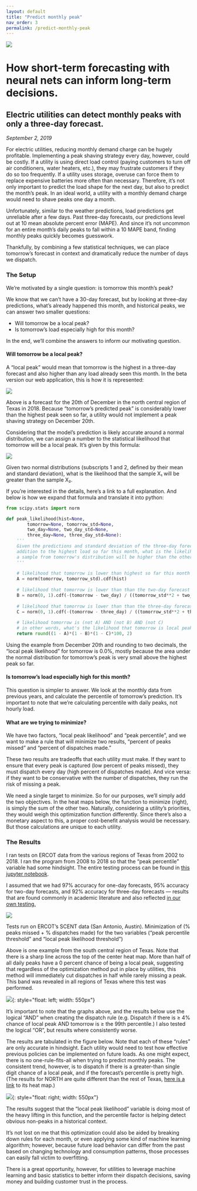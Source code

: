 ```yaml
---
layout: default
title: "Predict monthly peak"
nav_order: 3
permalink: /predict-monthly-peak
---
```


![](img/headers/predict-monthly-peak.png)

<script src="https://cdn.mathjax.org/mathjax/latest/MathJax.js?config=TeX-AMS-MML_HTMLorMML" type="text/javascript"></script>

# How short-term forecasting with neural nets can inform long-term decisions.

## Electric utilities can detect monthly peaks with only a three-day forecast.

*September 2, 2019*

For electric utilities, reducing monthly demand charge can be hugely profitable. Implementing a peak shaving strategy every day, however, could be costly. If a utility is using direct load control (paying customers to turn off air conditioners, water heaters, etc.), they may frustrate customers if they do so too frequently. If a utility uses storage, overuse can force them to replace expensive batteries more often than necessary. Therefore, it’s not only important to predict the load shape for the next day, but also to predict the month’s peak. In an ideal world, a utility with a monthly demand charge would need to shave peaks one day a month.

Unfortunately, similar to the weather predictions, load predictions get unreliable after a few days. Past three-day forecasts, our predictions level out at 10 mean absolute percent error (MAPE). And since it’s not uncommon for an entire month’s daily peaks to fall within a 10 MAPE band, finding monthly peaks quickly becomes guesswork.

Thankfully, by combining a few statistical techniques, we can place tomorrow’s forecast in context and dramatically reduce the number of days we dispatch.

### The Setup

We’re motivated by a single question: is tomorrow this month’s peak?

We know that we can’t have a 30-day forecast, but by looking at three-day predictions, what’s already happened this month, and historical peaks, we can answer two smaller questions:

- Will tomorrow be a local peak?
- Is tomorrow’s load especially high for this month?

In the end, we’ll combine the answers to inform our motivating question.

#### Will tomorrow be a local peak?

A “local peak” would mean that tomorrow is the highest in a three-day forecast and also higher than any load already seen this month. In the beta version our web application, this is how it is represented:

![](img/long_term_1.png)

Above is a forecast for the 20th of December in the north central region of Texas in 2018. Because “tomorrow’s predicted peak” is considerably lower than the highest peak seen so far, a utility would not implement a peak shaving strategy on December 20th.

Considering that the model’s prediction is likely accurate around a normal distribution, we can assign a number to the statistical likelihood that tomorrow will be a local peak. It’s given by this formula:

![](img/long_term_2.png)

Given two normal distributions (subscripts 1 and 2, defined by their mean and standard deviation), what is the likelihood that the sample X₁ will be greater than the sample X₂.

If you’re interested in the details, here’s a link to a full explanation. And below is how we expand that formula and translate it into python:

```python
from scipy.stats import norm

def peak_likelihood(hist=None, 
        tomorrow=None, tomorrow_std=None, 
        two_day=None, two_day_std=None, 
        three_day=None, three_day_std=None):
    '''
    Given the predictions and standard deviation of the three-day forecast, in
    addition to the highest load so far this month, what is the likelihood that
    a sample from tomorrow's distribution will be higher than the other three.
    '''
    
    # likelihood that tomorrow is lower than highest so far this month
    A = norm(tomorrow, tomorrow_std).cdf(hist)
    
    # likelihood that tomorrow is lower than than the two-day forecast
    B = norm(0, 1).cdf(-(tomorrow - two_day) / ((tomorrow_std**2 + two_day_std**2)**.5))
    
    # likelihood that tomorrow is lower than than the three-day forecast
    C = norm(0, 1).cdf(-(tomorrow - three_day) / ((tomorrow_std**2 + three_day_std**2)**.5))
    
    # likelihood tomorrow is (not A) AND (not B) AND (not C)
    # in other words, what's the likelihood that tomorrow is local peak
    return round((1 - A)*(1 - B)*(1 - C)*100, 2)

```

Using the example from December 20th and rounding to two decimals, the “local peak likelihood” for tomorrow is 0.0%, mostly because the area under the normal distribution for tomorrow’s peak is very small above the highest peak so far.

#### Is tomorrow’s load especially high for this month?

This question is simpler to answer. We look at the monthly data from previous years, and calculate the percentile of tomorrow’s prediction. It’s important to note that we’re calculating percentile with daily peaks, not hourly load.

#### What are we trying to minimize?

We have two factors, “local peak likelihood” and “peak percentile”, and we want to make a rule that will minimize two results, “percent of peaks missed” and “percent of dispatches made.”

These two results are tradeoffs that each utility must make. If they want to ensure that every peak is captured (low percent of peaks missed), they must dispatch every day (high percent of dispatches made). And vice versa: if they want to be conservative with the number of dispatches, they run the risk of missing a peak.

We need a single target to minimize. So for our purposes, we’ll simply add the two objectives. In the heat maps below, the function to minimize (right), is simply the sum of the other two. Naturally, considering a utility’s priorities, they would weigh this optimization function differently. Since there’s also a monetary aspect to this, a proper cost-benefit analysis would be necessary. But those calculations are unique to each utility.

### The Results

I ran tests on ERCOT data from the various regions of Texas from 2002 to 2018. I ran the program from 2008 to 2018 so that the “peak percentile” variable had some hindsight. The entire testing process can be found in [this jupyter notebook](https://github.com/kmcelwee/load-forecasting/blob/main/notebooks/Efficacy%20of%20short-term%20forecasts%20for%20predicting%20monthly%20peaks.ipynb).

I assumed that we had 97% accuracy for one-day forecasts, 95% accuracy for two-day forecasts, and 92% accuracy for three-day forecasts — results that are found commonly in academic literature and also reflected [in our own testing.](simple-load-forecasting.html)

![](img/long_term_3.png)

Tests run on ERCOT’s SCENT data (San Antonio, Austin). Minimization of (% peaks missed + % dispatches made) for the two variables (“peak percentile threshold” and “local peak likelihood threshold”)

Above is one example from the south central region of Texas. Note that there is a sharp line across the top of the center heat map. More than half of all daily peaks have a 0 percent chance of being a local peak, suggesting that regardless of the optimization method put in place by utilities, this method will immediately cut dispatches in half while rarely missing a peak. This band was revealed in all regions of Texas where this test was performed.

![](img/long_term_4.png){: style="float: left; width: 550px"}

It’s important to note that the graphs above, and the results below use the logical “AND” when creating the dispatch rule (e.g. Dispatch if there is ≥ 4% chance of local peak AND tomorrow is ≥ the 99th percentile.) I also tested the logical “OR”, but results where consistently worse.

The results are tabulated in the figure below. Note that each of these “rules” are only accurate in hindsight. Each utility would need to test how effective previous policies can be implemented on future loads. As one might expect, there is no one-rule-fits-all when trying to predict monthly peaks. The consistent trend, however, is to dispatch if there is a greater-than single digit chance of a local peak, and if the forecast’s percentile is pretty high. (The results for NORTH are quite different than the rest of Texas, [here is a link](https://github.com/kmcelwee/load-forecasting/blob/main/img/NORTH.png) to its heat map.)

![](img/long_term_5.png){: style="float: right; width: 550px"}

The results suggest that the “local peak likelihood” variable is doing most of the heavy lifting in this function, and the percentile factor is helping detect obvious non-peaks in a historical context.

It’s not lost on me that this optimization could also be aided by breaking down rules for each month, or even applying some kind of machine learning algorithm; however, because future load behavior can differ from the past based on changing technology and consumption patterns, those processes can easily fall victim to overfitting.

There is a great opportunity, however, for utilities to leverage machine learning and basic statistics to better inform their dispatch decisions, saving money and building customer trust in the process.
